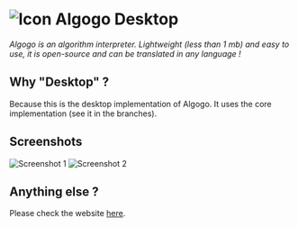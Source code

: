 # ![Icon](http://www.algogo.xyz/assets/img/icon.png) Algogo Desktop
*Algogo is an algorithm interpreter. Lightweight (less than 1 mb) and easy to use, it is open-source and can be translated in any language !*

## Why "Desktop" ?
Because this is the desktop implementation of Algogo.
It uses the core implementation (see it in the branches).

## Screenshots
![Screenshot 1](http://www.algogo.xyz/assets/img/screenshots/0.png)
![Screenshot 2](http://www.algogo.xyz/assets/img/screenshots/1.png)

## Anything else ?
Please check the website [here](http://www.algogo.xyz/).